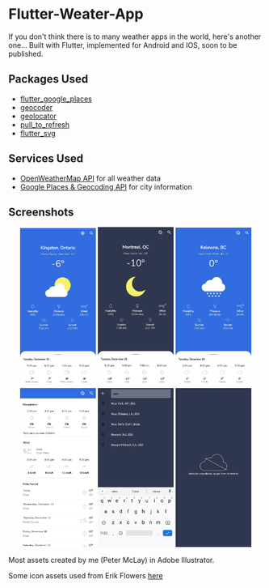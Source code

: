 # Flutter-Weater-App

If you don't think there is to many weather apps in the world, here's another one... Built with Flutter, implemented for Android and IOS, soon to be published.

## Packages Used

* [flutter_google_places](https://pub.dev/packages/flutter_google_places)
* [geocoder](https://pub.dev/packages/geocoder)
* [geolocator](https://pub.dev/packages/geolocator)
* [pull_to_refresh](https://pub.dev/packages/pull_to_refresh)
* [flutter_svg](https://pub.dev/packages/flutter_svg)

## Services Used

* [OpenWeatherMap API](https://openweathermap.org/api) for all weather data
* [Google Places & Geocoding API](https://cloud.google.com/maps-platform/) for city information

## Screenshots

<p align="center">
  <img src="images/home.jpg" width="150"> <img src="images/night.jpg" width="150"> <img src="images/snow.jpg" width="150"> <img src="images/details0.jpg" width="150"> <img src="images/search.jpg" width="150"> <img src="images/offline.jpg" width="150">
</p> 

Most assets created by me (Peter McLay) in Adobe Illustrator.

Some icon assets used from Erik Flowers [here](https://erikflowers.github.io/weather-icons/)
